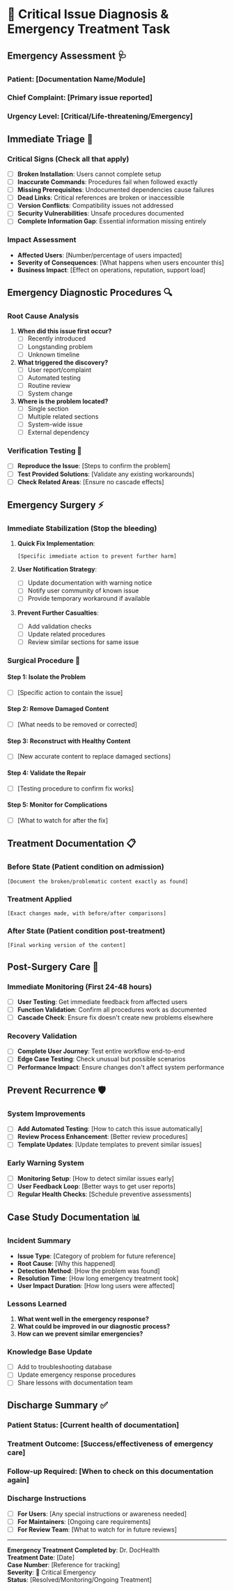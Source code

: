 # 🚨 Critical Issue Diagnosis & Emergency Treatment Task

## **Emergency Assessment** 🩺

### **Patient**: [Documentation Name/Module]
### **Chief Complaint**: [Primary issue reported]
### **Urgency Level**: [Critical/Life-threatening/Emergency]

## **Immediate Triage** 🏥

### **Critical Signs** (Check all that apply)
- [ ] **Broken Installation**: Users cannot complete setup
- [ ] **Inaccurate Commands**: Procedures fail when followed exactly
- [ ] **Missing Prerequisites**: Undocumented dependencies cause failures
- [ ] **Dead Links**: Critical references are broken or inaccessible
- [ ] **Version Conflicts**: Compatibility issues not addressed
- [ ] **Security Vulnerabilities**: Unsafe procedures documented
- [ ] **Complete Information Gap**: Essential information missing entirely

### **Impact Assessment** 
- **Affected Users**: [Number/percentage of users impacted]
- **Severity of Consequences**: [What happens when users encounter this]
- **Business Impact**: [Effect on operations, reputation, support load]

## **Emergency Diagnostic Procedures** 🔍

### **Root Cause Analysis**
1. **When did this issue first occur?**
   - [ ] Recently introduced
   - [ ] Longstanding problem
   - [ ] Unknown timeline

2. **What triggered the discovery?**
   - [ ] User report/complaint
   - [ ] Automated testing
   - [ ] Routine review
   - [ ] System change

3. **Where is the problem located?**
   - [ ] Single section
   - [ ] Multiple related sections
   - [ ] System-wide issue
   - [ ] External dependency

### **Verification Testing** 🧪
- [ ] **Reproduce the Issue**: [Steps to confirm the problem]
- [ ] **Test Provided Solutions**: [Validate any existing workarounds]
- [ ] **Check Related Areas**: [Ensure no cascade effects]

## **Emergency Surgery** ⚡

### **Immediate Stabilization** (Stop the bleeding)
1. **Quick Fix Implementation**:
   ```
   [Specific immediate action to prevent further harm]
   ```

2. **User Notification Strategy**:
   - [ ] Update documentation with warning notice
   - [ ] Notify user community of known issue
   - [ ] Provide temporary workaround if available

3. **Prevent Further Casualties**:
   - [ ] Add validation checks
   - [ ] Update related procedures
   - [ ] Review similar sections for same issue

### **Surgical Procedure** 🔧

#### **Step 1: Isolate the Problem**
- [ ] [Specific action to contain the issue]

#### **Step 2: Remove Damaged Content**  
- [ ] [What needs to be removed or corrected]

#### **Step 3: Reconstruct with Healthy Content**
- [ ] [New accurate content to replace damaged sections]

#### **Step 4: Validate the Repair**
- [ ] [Testing procedure to confirm fix works]

#### **Step 5: Monitor for Complications**
- [ ] [What to watch for after the fix]

## **Treatment Documentation** 📋

### **Before State** (Patient condition on admission)
```
[Document the broken/problematic content exactly as found]
```

### **Treatment Applied**
```  
[Exact changes made, with before/after comparisons]
```

### **After State** (Patient condition post-treatment)
```
[Final working version of the content]
```

## **Post-Surgery Care** 🏥

### **Immediate Monitoring** (First 24-48 hours)
- [ ] **User Testing**: Get immediate feedback from affected users
- [ ] **Function Validation**: Confirm all procedures work as documented  
- [ ] **Cascade Check**: Ensure fix doesn't create new problems elsewhere

### **Recovery Validation** 
- [ ] **Complete User Journey**: Test entire workflow end-to-end
- [ ] **Edge Case Testing**: Check unusual but possible scenarios
- [ ] **Performance Impact**: Ensure changes don't affect system performance

## **Prevent Recurrence** 🛡️

### **System Improvements**
- [ ] **Add Automated Testing**: [How to catch this issue automatically]
- [ ] **Review Process Enhancement**: [Better review procedures]
- [ ] **Template Updates**: [Update templates to prevent similar issues]

### **Early Warning System**
- [ ] **Monitoring Setup**: [How to detect similar issues early]
- [ ] **User Feedback Loop**: [Better ways to get user reports]
- [ ] **Regular Health Checks**: [Schedule preventive assessments]

## **Case Study Documentation** 📊

### **Incident Summary**
- **Issue Type**: [Category of problem for future reference]
- **Root Cause**: [Why this happened]  
- **Detection Method**: [How the problem was found]
- **Resolution Time**: [How long emergency treatment took]
- **User Impact Duration**: [How long users were affected]

### **Lessons Learned**
1. **What went well in the emergency response?**
2. **What could be improved in our diagnostic process?**
3. **How can we prevent similar emergencies?**

### **Knowledge Base Update**
- [ ] Add to troubleshooting database
- [ ] Update emergency response procedures  
- [ ] Share lessons with documentation team

## **Discharge Summary** ✅

### **Patient Status**: [Current health of documentation]
### **Treatment Outcome**: [Success/effectiveness of emergency care]
### **Follow-up Required**: [When to check on this documentation again]

### **Discharge Instructions** 
- [ ] **For Users**: [Any special instructions or awareness needed]
- [ ] **For Maintainers**: [Ongoing care requirements]
- [ ] **For Review Team**: [What to watch for in future reviews]

---

**Emergency Treatment Completed by**: Dr. DocHealth  
**Treatment Date**: [Date]  
**Case Number**: [Reference for tracking]  
**Severity**: 🚨 Critical Emergency  
**Status**: [Resolved/Monitoring/Ongoing Treatment]